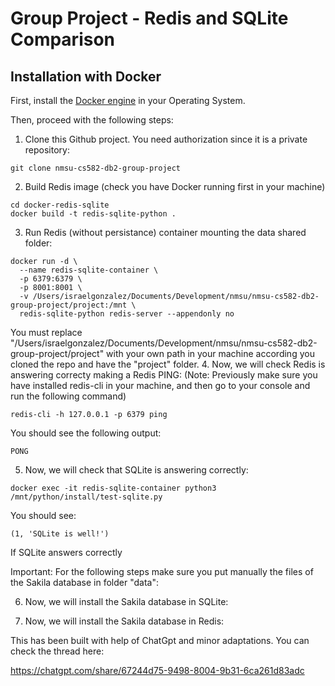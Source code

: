 # Group Project - Redis and SQLite Comparison

## Installation with Docker

First, install the [Docker engine](https://docs.docker.com/engine/install/) in your Operating System. 

Then, proceed with the following steps:

1. Clone this Github project. You need authorization since it is a private repository:
```
git clone nmsu-cs582-db2-group-project
```
2. Build Redis image (check you have Docker running first in your machine)
```
cd docker-redis-sqlite
docker build -t redis-sqlite-python .
```
3. Run Redis (without persistance) container mounting the data shared folder:
```
docker run -d \
  --name redis-sqlite-container \
  -p 6379:6379 \
  -p 8001:8001 \
  -v /Users/israelgonzalez/Documents/Development/nmsu/nmsu-cs582-db2-group-project/project:/mnt \
  redis-sqlite-python redis-server --appendonly no

```

You must replace "/Users/israelgonzalez/Documents/Development/nmsu/nmsu-cs582-db2-group-project/project" with your own path in your machine according you cloned the repo and have the "project" folder.
4. Now, we will check Redis is answering correcty making a Redis PING:
(Note: Previously make sure you have installed redis-cli in your machine, and then go to your console and run the following command)
```
redis-cli -h 127.0.0.1 -p 6379 ping
```
You should see the following output: 
```
PONG
```
5. Now, we will check that SQLite is answering correctly:
```
docker exec -it redis-sqlite-container python3 /mnt/python/install/test-sqlite.py
```
You should see:
```
(1, 'SQLite is well!')
```
If SQLite answers correctly

Important: For the following steps make sure you put manually the files of the Sakila database in folder "data":

6. Now, we will install the Sakila database in SQLite:

7. Now, we will install the Sakila database in Redis:



This has been built with help of ChatGpt and minor adaptations. You can check the thread here: 
  
https://chatgpt.com/share/67244d75-9498-8004-9b31-6ca261d83adc